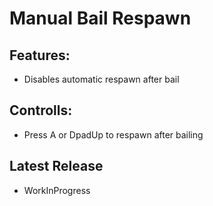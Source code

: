 ﻿# Manual Bail Respawn

## Features:
- Disables automatic respawn after bail

## Controlls:
- Press A or DpadUp to respawn after bailing

## Latest Release
- WorkInProgress